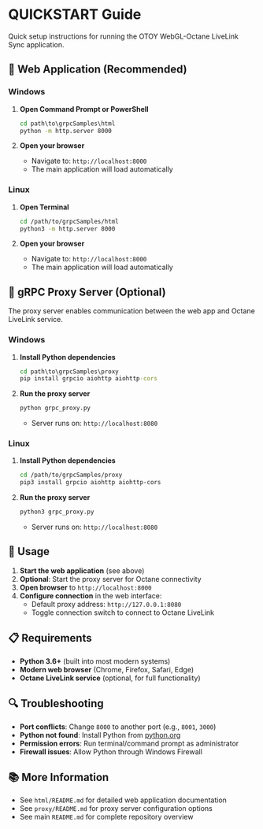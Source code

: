 # QUICKSTART Guide

Quick setup instructions for running the OTOY WebGL-Octane LiveLink Sync application.

## 🚀 Web Application (Recommended)

### Windows

1. **Open Command Prompt or PowerShell**
   ```cmd
   cd path\to\grpcSamples\html
   python -m http.server 8000
   ```

2. **Open your browser**
   - Navigate to: `http://localhost:8000`
   - The main application will load automatically

### Linux

1. **Open Terminal**
   ```bash
   cd /path/to/grpcSamples/html
   python3 -m http.server 8000
   ```

2. **Open your browser**
   - Navigate to: `http://localhost:8000`
   - The main application will load automatically

## 🔧 gRPC Proxy Server (Optional)

The proxy server enables communication between the web app and Octane LiveLink service.

### Windows

1. **Install Python dependencies**
   ```cmd
   cd path\to\grpcSamples\proxy
   pip install grpcio aiohttp aiohttp-cors
   ```

2. **Run the proxy server**
   ```cmd
   python grpc_proxy.py
   ```
   - Server runs on: `http://localhost:8080`

### Linux

1. **Install Python dependencies**
   ```bash
   cd /path/to/grpcSamples/proxy
   pip3 install grpcio aiohttp aiohttp-cors
   ```

2. **Run the proxy server**
   ```bash
   python3 grpc_proxy.py
   ```
   - Server runs on: `http://localhost:8080`

## 🎯 Usage

1. **Start the web application** (see above)
2. **Optional**: Start the proxy server for Octane connectivity
3. **Open browser** to `http://localhost:8000`
4. **Configure connection** in the web interface:
   - Default proxy address: `http://127.0.0.1:8080`
   - Toggle connection switch to connect to Octane LiveLink

## 📋 Requirements

- **Python 3.6+** (built into most modern systems)
- **Modern web browser** (Chrome, Firefox, Safari, Edge)
- **Octane LiveLink service** (optional, for full functionality)

## 🔍 Troubleshooting

- **Port conflicts**: Change `8000` to another port (e.g., `8001`, `3000`)
- **Python not found**: Install Python from [python.org](https://python.org)
- **Permission errors**: Run terminal/command prompt as administrator
- **Firewall issues**: Allow Python through Windows Firewall

## 📚 More Information

- See `html/README.md` for detailed web application documentation
- See `proxy/README.md` for proxy server configuration options
- See main `README.md` for complete repository overview